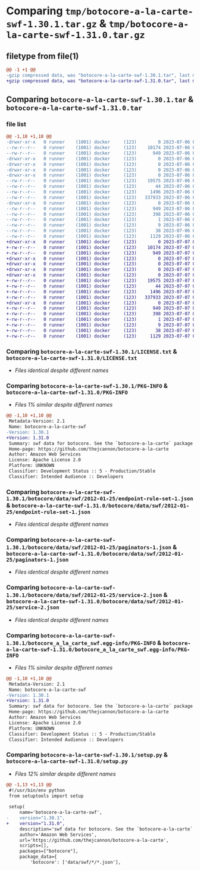 # Comparing `tmp/botocore-a-la-carte-swf-1.30.1.tar.gz` & `tmp/botocore-a-la-carte-swf-1.31.0.tar.gz`

## filetype from file(1)

```diff
@@ -1 +1 @@
-gzip compressed data, was "botocore-a-la-carte-swf-1.30.1.tar", last modified: Thu Jul  6 01:45:28 2023, max compression
+gzip compressed data, was "botocore-a-la-carte-swf-1.31.0.tar", last modified: Fri Jul  7 01:44:21 2023, max compression
```

## Comparing `botocore-a-la-carte-swf-1.30.1.tar` & `botocore-a-la-carte-swf-1.31.0.tar`

### file list

```diff
@@ -1,18 +1,18 @@
-drwxr-xr-x   0 runner    (1001) docker     (123)        0 2023-07-06 01:45:28.803173 botocore-a-la-carte-swf-1.30.1/
--rw-r--r--   0 runner    (1001) docker     (123)    10174 2023-07-06 01:45:28.000000 botocore-a-la-carte-swf-1.30.1/LICENSE.txt
--rw-r--r--   0 runner    (1001) docker     (123)      949 2023-07-06 01:45:28.803173 botocore-a-la-carte-swf-1.30.1/PKG-INFO
-drwxr-xr-x   0 runner    (1001) docker     (123)        0 2023-07-06 01:45:28.799173 botocore-a-la-carte-swf-1.30.1/botocore/
-drwxr-xr-x   0 runner    (1001) docker     (123)        0 2023-07-06 01:45:28.803173 botocore-a-la-carte-swf-1.30.1/botocore/data/
-drwxr-xr-x   0 runner    (1001) docker     (123)        0 2023-07-06 01:45:28.803173 botocore-a-la-carte-swf-1.30.1/botocore/data/swf/
-drwxr-xr-x   0 runner    (1001) docker     (123)        0 2023-07-06 01:45:28.803173 botocore-a-la-carte-swf-1.30.1/botocore/data/swf/2012-01-25/
--rw-r--r--   0 runner    (1001) docker     (123)    19575 2023-07-06 01:44:40.000000 botocore-a-la-carte-swf-1.30.1/botocore/data/swf/2012-01-25/endpoint-rule-set-1.json
--rw-r--r--   0 runner    (1001) docker     (123)       44 2023-07-06 01:44:40.000000 botocore-a-la-carte-swf-1.30.1/botocore/data/swf/2012-01-25/examples-1.json
--rw-r--r--   0 runner    (1001) docker     (123)     1496 2023-07-06 01:44:40.000000 botocore-a-la-carte-swf-1.30.1/botocore/data/swf/2012-01-25/paginators-1.json
--rw-r--r--   0 runner    (1001) docker     (123)   337933 2023-07-06 01:44:40.000000 botocore-a-la-carte-swf-1.30.1/botocore/data/swf/2012-01-25/service-2.json
-drwxr-xr-x   0 runner    (1001) docker     (123)        0 2023-07-06 01:45:28.803173 botocore-a-la-carte-swf-1.30.1/botocore_a_la_carte_swf.egg-info/
--rw-r--r--   0 runner    (1001) docker     (123)      949 2023-07-06 01:45:28.000000 botocore-a-la-carte-swf-1.30.1/botocore_a_la_carte_swf.egg-info/PKG-INFO
--rw-r--r--   0 runner    (1001) docker     (123)      398 2023-07-06 01:45:28.000000 botocore-a-la-carte-swf-1.30.1/botocore_a_la_carte_swf.egg-info/SOURCES.txt
--rw-r--r--   0 runner    (1001) docker     (123)        1 2023-07-06 01:45:28.000000 botocore-a-la-carte-swf-1.30.1/botocore_a_la_carte_swf.egg-info/dependency_links.txt
--rw-r--r--   0 runner    (1001) docker     (123)        9 2023-07-06 01:45:28.000000 botocore-a-la-carte-swf-1.30.1/botocore_a_la_carte_swf.egg-info/top_level.txt
--rw-r--r--   0 runner    (1001) docker     (123)       38 2023-07-06 01:45:28.803173 botocore-a-la-carte-swf-1.30.1/setup.cfg
--rw-r--r--   0 runner    (1001) docker     (123)     1129 2023-07-06 01:45:28.000000 botocore-a-la-carte-swf-1.30.1/setup.py
+drwxr-xr-x   0 runner    (1001) docker     (123)        0 2023-07-07 01:44:21.903699 botocore-a-la-carte-swf-1.31.0/
+-rw-r--r--   0 runner    (1001) docker     (123)    10174 2023-07-07 01:44:21.000000 botocore-a-la-carte-swf-1.31.0/LICENSE.txt
+-rw-r--r--   0 runner    (1001) docker     (123)      949 2023-07-07 01:44:21.903699 botocore-a-la-carte-swf-1.31.0/PKG-INFO
+drwxr-xr-x   0 runner    (1001) docker     (123)        0 2023-07-07 01:44:21.903699 botocore-a-la-carte-swf-1.31.0/botocore/
+drwxr-xr-x   0 runner    (1001) docker     (123)        0 2023-07-07 01:44:21.903699 botocore-a-la-carte-swf-1.31.0/botocore/data/
+drwxr-xr-x   0 runner    (1001) docker     (123)        0 2023-07-07 01:44:21.903699 botocore-a-la-carte-swf-1.31.0/botocore/data/swf/
+drwxr-xr-x   0 runner    (1001) docker     (123)        0 2023-07-07 01:44:21.903699 botocore-a-la-carte-swf-1.31.0/botocore/data/swf/2012-01-25/
+-rw-r--r--   0 runner    (1001) docker     (123)    19575 2023-07-07 01:43:28.000000 botocore-a-la-carte-swf-1.31.0/botocore/data/swf/2012-01-25/endpoint-rule-set-1.json
+-rw-r--r--   0 runner    (1001) docker     (123)       44 2023-07-07 01:43:28.000000 botocore-a-la-carte-swf-1.31.0/botocore/data/swf/2012-01-25/examples-1.json
+-rw-r--r--   0 runner    (1001) docker     (123)     1496 2023-07-07 01:43:28.000000 botocore-a-la-carte-swf-1.31.0/botocore/data/swf/2012-01-25/paginators-1.json
+-rw-r--r--   0 runner    (1001) docker     (123)   337933 2023-07-07 01:43:28.000000 botocore-a-la-carte-swf-1.31.0/botocore/data/swf/2012-01-25/service-2.json
+drwxr-xr-x   0 runner    (1001) docker     (123)        0 2023-07-07 01:44:21.903699 botocore-a-la-carte-swf-1.31.0/botocore_a_la_carte_swf.egg-info/
+-rw-r--r--   0 runner    (1001) docker     (123)      949 2023-07-07 01:44:21.000000 botocore-a-la-carte-swf-1.31.0/botocore_a_la_carte_swf.egg-info/PKG-INFO
+-rw-r--r--   0 runner    (1001) docker     (123)      398 2023-07-07 01:44:21.000000 botocore-a-la-carte-swf-1.31.0/botocore_a_la_carte_swf.egg-info/SOURCES.txt
+-rw-r--r--   0 runner    (1001) docker     (123)        1 2023-07-07 01:44:21.000000 botocore-a-la-carte-swf-1.31.0/botocore_a_la_carte_swf.egg-info/dependency_links.txt
+-rw-r--r--   0 runner    (1001) docker     (123)        9 2023-07-07 01:44:21.000000 botocore-a-la-carte-swf-1.31.0/botocore_a_la_carte_swf.egg-info/top_level.txt
+-rw-r--r--   0 runner    (1001) docker     (123)       38 2023-07-07 01:44:21.903699 botocore-a-la-carte-swf-1.31.0/setup.cfg
+-rw-r--r--   0 runner    (1001) docker     (123)     1129 2023-07-07 01:44:21.000000 botocore-a-la-carte-swf-1.31.0/setup.py
```

### Comparing `botocore-a-la-carte-swf-1.30.1/LICENSE.txt` & `botocore-a-la-carte-swf-1.31.0/LICENSE.txt`

 * *Files identical despite different names*

### Comparing `botocore-a-la-carte-swf-1.30.1/PKG-INFO` & `botocore-a-la-carte-swf-1.31.0/PKG-INFO`

 * *Files 1% similar despite different names*

```diff
@@ -1,10 +1,10 @@
 Metadata-Version: 2.1
 Name: botocore-a-la-carte-swf
-Version: 1.30.1
+Version: 1.31.0
 Summary: swf data for botocore. See the `botocore-a-la-carte` package for more info.
 Home-page: https://github.com/thejcannon/botocore-a-la-carte
 Author: Amazon Web Services
 License: Apache License 2.0
 Platform: UNKNOWN
 Classifier: Development Status :: 5 - Production/Stable
 Classifier: Intended Audience :: Developers
```

### Comparing `botocore-a-la-carte-swf-1.30.1/botocore/data/swf/2012-01-25/endpoint-rule-set-1.json` & `botocore-a-la-carte-swf-1.31.0/botocore/data/swf/2012-01-25/endpoint-rule-set-1.json`

 * *Files identical despite different names*

### Comparing `botocore-a-la-carte-swf-1.30.1/botocore/data/swf/2012-01-25/paginators-1.json` & `botocore-a-la-carte-swf-1.31.0/botocore/data/swf/2012-01-25/paginators-1.json`

 * *Files identical despite different names*

### Comparing `botocore-a-la-carte-swf-1.30.1/botocore/data/swf/2012-01-25/service-2.json` & `botocore-a-la-carte-swf-1.31.0/botocore/data/swf/2012-01-25/service-2.json`

 * *Files identical despite different names*

### Comparing `botocore-a-la-carte-swf-1.30.1/botocore_a_la_carte_swf.egg-info/PKG-INFO` & `botocore-a-la-carte-swf-1.31.0/botocore_a_la_carte_swf.egg-info/PKG-INFO`

 * *Files 1% similar despite different names*

```diff
@@ -1,10 +1,10 @@
 Metadata-Version: 2.1
 Name: botocore-a-la-carte-swf
-Version: 1.30.1
+Version: 1.31.0
 Summary: swf data for botocore. See the `botocore-a-la-carte` package for more info.
 Home-page: https://github.com/thejcannon/botocore-a-la-carte
 Author: Amazon Web Services
 License: Apache License 2.0
 Platform: UNKNOWN
 Classifier: Development Status :: 5 - Production/Stable
 Classifier: Intended Audience :: Developers
```

### Comparing `botocore-a-la-carte-swf-1.30.1/setup.py` & `botocore-a-la-carte-swf-1.31.0/setup.py`

 * *Files 12% similar despite different names*

```diff
@@ -1,13 +1,13 @@
 #!/usr/bin/env python
 from setuptools import setup
 
 setup(
     name='botocore-a-la-carte-swf',
-    version="1.30.1",
+    version="1.31.0",
     description='swf data for botocore. See the `botocore-a-la-carte` package for more info.',
     author='Amazon Web Services',
     url='https://github.com/thejcannon/botocore-a-la-carte',
     scripts=[],
     packages=["botocore"],
     package_data={
         'botocore': ['data/swf/*/*.json'],
```

